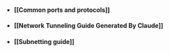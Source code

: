 - #### [[Common ports and protocols]]
- #### [[Network Tunneling Guide Generated By Claude]]
- #### [[Subnetting guide]]